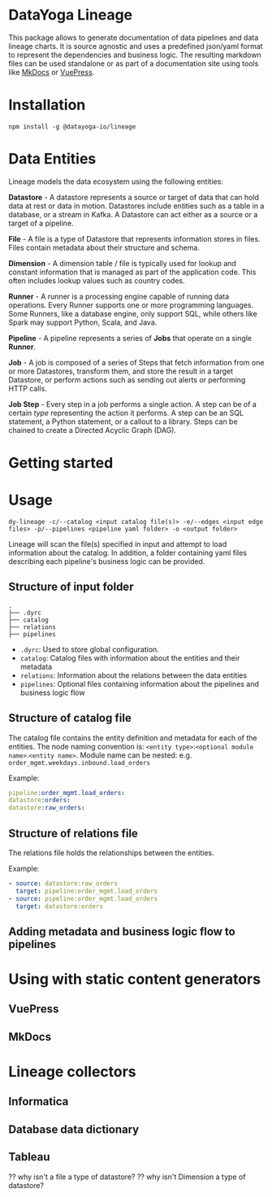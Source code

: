 # DataYoga Lineage

This package allows to generate documentation of data pipelines and data lineage charts. It is source agnostic and uses a predefined json/yaml format to represent the dependencies and business logic. The resulting markdown files can be used standalone or as part of a documentation site using tools like [MkDocs](https://www.mkdocs.org/) or [VuePress](https://vuepress.vuejs.org/).

# Installation

```
npm install -g @datayoga-io/lineage
```

# Data Entities

Lineage models the data ecosystem using the following entities:

**Datastore** - A datastore represents a source or target of data that can hold data at rest or data in motion. Datastores include entities such as a table in a database, or a stream in Kafka. A Datastore can act either as a source or a target of a pipeline.

**File** - A file is a type of Datastore that represents information stores in files. Files contain metadata about their structure and schema.

**Dimension** - A dimension table / file is typically used for lookup and constant information that is managed as part of the application code. This often includes lookup values such as country codes.

**Runner** - A runner is a processing engine capable of running data operations. Every Runner supports one or more programming languages. Some Runners, like a database engine, only support SQL, while others like Spark may support Python, Scala, and Java.

**Pipeline** - A pipeline represents a series of **Jobs** that operate on a single **Runner**.

**Job** - A job is composed of a series of Steps that fetch information from one or more Datastores, transform them, and store the result in a target Datastore, or perform actions such as sending out alerts or performing HTTP calls.

**Job Step** - Every step in a job performs a single action. A step can be of a certain _type_ representing the action it performs. A step can be an SQL statement, a Python statement, or a callout to a library. Steps can be chained to create a Directed Acyclic Graph (DAG).

# Getting started

# Usage

```
dy-lineage -c/--catalog <input catalog file(s)> -e/--edges <input edge files> -p/--pipelines <pipeline yaml folder> -o <output folder>
```

Lineage will scan the file(s) specified in input and attempt to load information about the catalog. In addition, a folder containing yaml files describing each pipeline's business logic can be provided.

## Structure of input folder

```
.
├── .dyrc
├── catalog
├── relations
├── pipelines
```

- `.dyrc`: Used to store global configuration.
- `catalog`: Catalog files with information about the entities and their metadata
- `relations`: Information about the relations between the data entities
- `pipelines`: Optional files containing information about the pipelines and business logic flow

## Structure of catalog file

The catalog file contains the entity definition and metadata for each of the entities.
The node naming convention is: `<entity type>`:`<optional module name>`.`<entity name>`. Module name can be nested: e.g. `order_mgmt.weekdays.inbound.load_orders`

Example:

```yml
pipeline:order_mgmt.load_orders:
datastore:orders:
datastore:raw_orders:
```

## Structure of relations file

The relations file holds the relationships between the entities.

Example:

```yml
- source: datastore:raw_orders
  target: pipeline:order_mgmt.load_orders
- source: pipeline:order_mgmt.load_orders
  target: datastore:orders
```

## Adding metadata and business logic flow to pipelines

# Using with static content generators

## VuePress

## MkDocs

# Lineage collectors

## Informatica

## Database data dictionary

## Tableau

?? why isn't a file a type of datastore?
?? why isn't Dimension a type of datastore?
